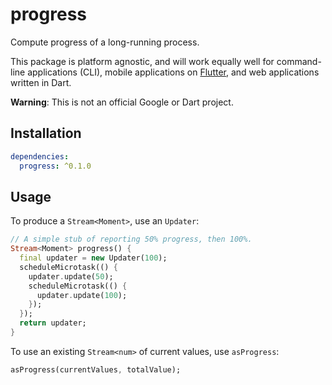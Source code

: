 # progress

Compute progress of a long-running process.

This package is platform agnostic, and will work equally well for command-line
applications (CLI), mobile applications on [Flutter][], and web applications
written in Dart.

[Flutter]: https://flutter.io

**Warning**: This is not an official Google or Dart project.

## Installation

```yaml
dependencies:
  progress: ^0.1.0
```

## Usage

To produce a `Stream<Moment>`, use an `Updater`:

```dart
// A simple stub of reporting 50% progress, then 100%.
Stream<Moment> progress() {
  final updater = new Updater(100);
  scheduleMicrotask(() {
    updater.update(50);
    scheduleMicrotask(() {
      updater.update(100);
    });
  });
  return updater;
}
```

To use an existing `Stream<num>` of current values, use `asProgress`:

```dart
asProgress(currentValues, totalValue);
```
